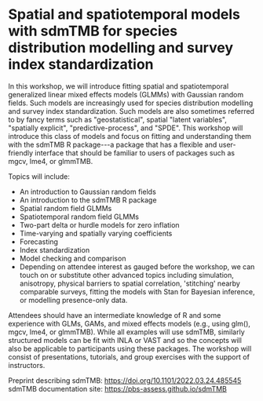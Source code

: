 # Spatial and spatiotemporal models with sdmTMB for species distribution modelling and survey index standardization

In this workshop, we will introduce fitting spatial and spatiotemporal
generalized linear mixed effects models (GLMMs) with Gaussian random fields.
Such models are increasingly used for species distribution modelling and survey
index standardization. Such models are also sometimes referred to by fancy
terms such as "geostatistical", spatial "latent variables", "spatially
explicit", "predictive-process", and "SPDE". This workshop will introduce this
class of models and focus on fitting and understanding them with the sdmTMB R
package---a package that has a flexible and user-friendly interface that should
be familiar to users of packages such as mgcv, lme4, or glmmTMB.

Topics will include:
* An introduction to Gaussian random fields
* An introduction to the sdmTMB R package
* Spatial random field GLMMs
* Spatiotemporal random field GLMMs
* Two-part delta or hurdle models for zero inflation
* Time-varying and spatially varying coefficients
* Forecasting
* Index standardization
* Model checking and comparison
* Depending on attendee interest as gauged before the workshop, we can touch on
  or substitute other advanced topics including simulation, anisotropy,
  physical barriers to spatial correlation, 'stitching' nearby comparable
  surveys, fitting the models with Stan for Bayesian inference, or
  modelling presence-only data.

Attendees should have an intermediate knowledge of R and some experience with
GLMs, GAMs, and mixed effects models (e.g., using glm(), mgcv, lme4, or
glmmTMB). While all examples will use sdmTMB, similarly structured models can
be fit with INLA or VAST and so the concepts will also be applicable to
participants using these packages. The workshop will consist of presentations,
tutorials, and group exercises with the support of instructors.

Preprint describing sdmTMB: https://doi.org/10.1101/2022.03.24.485545
sdmTMB documentation site: https://pbs-assess.github.io/sdmTMB
